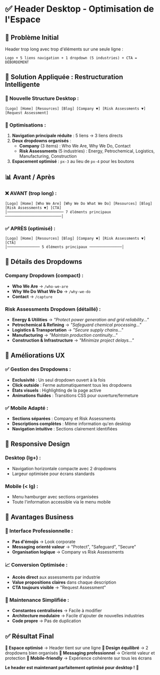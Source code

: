 # ✅ Header Desktop - Optimisation de l'Espace

## 🚨 **Problème Initial**
Header trop long avec trop d'éléments sur une seule ligne :
```
Logo + 5 liens navigation + 1 dropdown (5 industries) + CTA = DÉBORDEMENT
```

## 🔧 **Solution Appliquée : Restructuration Intelligente**

### **📐 Nouvelle Structure Desktop :**
```
[Logo] [Home] [Resources] [Blog] [Company ▼] [Risk Assessments ▼] [Request Assessment]
```

### **🎯 Optimisations :**

1. **Navigation principale réduite** : 5 liens → 3 liens directs
2. **Deux dropdowns organisés** :
   - **Company** (3 items) : Who We Are, Why We Do, Contact
   - **Risk Assessments** (5 industries) : Energy, Petrochemical, Logistics, Manufacturing, Construction
3. **Espacement optimisé** : `px-3` au lieu de `px-4` pour les boutons

## 📊 **Avant / Après**

### **❌ AVANT (trop long) :**
```
[Logo] [Home] [Who We Are] [Why We Do What We Do] [Resources] [Blog] [Risk Assessments ▼] [CTA]
│────────────────────────── 7 éléments principaux ──────────────────────────│
```

### **✅ APRÈS (optimisé) :**
```
[Logo] [Home] [Resources] [Blog] [Company ▼] [Risk Assessments ▼] [CTA]
│─────────────── 5 éléments principaux ───────────────│
```

## 🎨 **Détails des Dropdowns**

### **Company Dropdown (compact) :**
- **Who We Are** → `/who-we-are`
- **Why We Do What We Do** → `/why-we-do`  
- **Contact** → `/capture`

### **Risk Assessments Dropdown (détaillé) :**
- **Energy & Utilities** → *"Protect power generation and grid reliability..."*
- **Petrochemical & Refining** → *"Safeguard chemical processing..."*
- **Logistics & Transportation** → *"Secure supply chains..."*
- **Manufacturing** → *"Maintain production continuity..."*
- **Construction & Infrastructure** → *"Minimize project delays..."*

## 🔄 **Améliorations UX**

### **✅ Gestion des Dropdowns :**
- **Exclusivité** : Un seul dropdown ouvert à la fois
- **Click outside** : Ferme automatiquement tous les dropdowns
- **États visuels** : Highlighting de la page active
- **Animations fluides** : Transitions CSS pour ouverture/fermeture

### **✅ Mobile Adapté :**
- **Sections séparées** : Company et Risk Assessments
- **Descriptions complètes** : Même information qu'en desktop
- **Navigation intuitive** : Sections clairement identifiées

## 📱 **Responsive Design**

### **Desktop (lg+) :**
- Navigation horizontale compacte avec 2 dropdowns
- Largeur optimisée pour écrans standards

### **Mobile (< lg) :**
- Menu hamburger avec sections organisées
- Toute l'information accessible via le menu mobile

## 🎯 **Avantages Business**

### **🎨 Interface Professionnelle :**
- **Pas d'émojis** → Look corporate
- **Messaging orienté valeur** → "Protect", "Safeguard", "Secure"
- **Organisation logique** → Company vs Risk Assessments

### **📈 Conversion Optimisée :**
- **Accès direct** aux assessments par industrie
- **Value propositions claires** dans chaque description
- **CTA toujours visible** → "Request Assessment"

### **🔧 Maintenance Simplifiée :**
- **Constantes centralisées** → Facile à modifier
- **Architecture modulaire** → Facile d'ajouter de nouvelles industries
- **Code propre** → Pas de duplication

## ✅ **Résultat Final**

**🎯 Espace optimisé** → Header tient sur une ligne
**🎨 Design équilibré** → 2 dropdowns bien organisés
**💼 Messaging professionnel** → Orienté valeur et protection
**📱 Mobile-friendly** → Expérience cohérente sur tous les écrans

**Le header est maintenant parfaitement optimisé pour desktop !** 🚀
